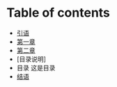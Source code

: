 # Table of contents

* [引语](README.md)
* [第一章](1.md)
* [第二章](2.md)
* [目录说明]
* 目录
这是目录
* [结语](999.md)